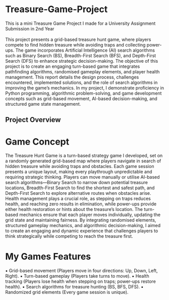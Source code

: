 # Treasure-Game-Project
This is a mini Treasure Game Project I made for a University Assignment Submission in 2nd Year
<br>
<br>
This project presents a grid-based treasure hunt game, where players compete to find hidden
treasure while avoiding traps and collecting power-ups. The game incorporates Artificial
Intelligence (AI) search algorithms such as Binary Search (BS), Breadth-First Search (BFS), and
Depth-First Search (DFS) to enhance strategic decision-making.
The objective of this project is to create an engaging turn-based game that integrates
pathfinding algorithms, randomised gameplay elements, and player health management. This
report details the design process, challenges encountered, implemented solutions, and the role
of search algorithms in improving the game’s mechanics.
In my project, I demonstrate proficiency in Python programming, algorithmic problem-solving,
and game development concepts such as grid-based movement, AI-based decision-making,
and structured game state management.
## Project Overview
# Game Concept
The Treasure Hunt Game is a turn-based strategy game I developed, set on a randomly
generated grid-based map where players navigate in search of hidden treasure while avoiding
traps and obstacles. Each game session presents a unique layout, making every playthrough
unpredictable and requiring strategic thinking. Players can move manually or utilise AI-based
search algorithms—Binary Search to narrow down potential treasure locations, Breadth-First
Search to find the shortest and safest path, and Depth-First Search to explore alternative routes
when obstacles arise. Health management plays a crucial role, as stepping on traps reduces
health, and reaching zero results in elimination, while power-ups provide either health
restoration or hints about the treasure’s location. The turn-based mechanics ensure that each
player moves individually, updating the grid state and maintaining fairness. By integrating
randomised elements, structured gameplay mechanics, and algorithmic decision-making, I
aimed to create an engaging and dynamic experience that challenges players to think
strategically while competing to reach the treasure first.
# My Games Features
▪ Grid-based movement (Players move in four directions: Up, Down, Left, Right).
▪ Turn-based gameplay (Players take turns to move).
▪ Health tracking (Players lose health when stepping on traps; power-ups restore health).
▪ Search algorithms for treasure hunting (BS, BFS, DFS).
▪ Randomized grid elements (Every game session is unique).

